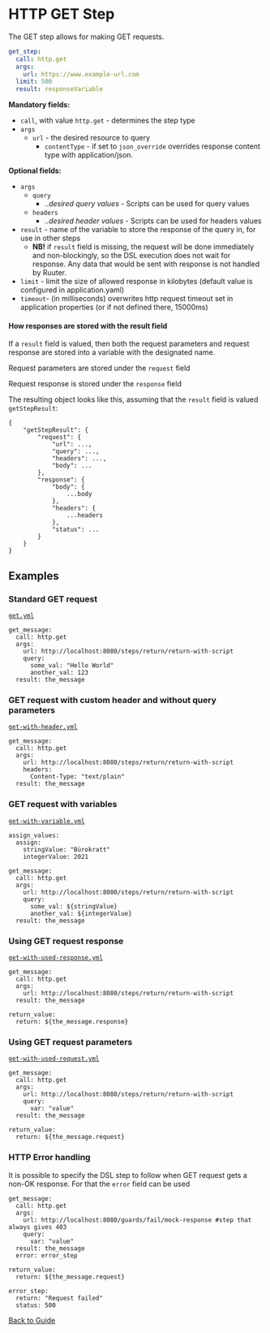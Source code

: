 # HTTP GET Step

The GET step allows for making GET requests.

```yaml 
get_step:
  call: http.get
  args:
    url: https://www.example-url.com
  limit: 500
  result: responseVariable
```

**Mandatory fields:**

* `call`, with value `http.get` - determines the step type
* `args`
    * `url` - the desired resource to query
      * `contentType` - if set to `json_override` 
  overrides response content type with application/json.

**Optional fields:**

* `args`
    * `query`
        * *..desired query values* - Scripts can be used for query values
    * `headers`
        * *..desired header values* - Scripts can be used for headers values
* `result` - name of the variable to store the response of the query in, for use in other steps
  - __NB!__ if `result` field is missing, the request will be done immediately and
  non-blockingly, so the DSL execution does not wait for response. Any data that would
  be sent with response is not handled by Ruuter.
* `limit` - limit the size of allowed response in kilobytes (default value is configured in application.yaml) 
* `timeout`- (in milliseconds) overwrites http request timeout set in application properties (or if not
defined there, 15000ms)

#### How responses are stored with the result field

If a `result` field is valued, then both the request parameters and request response are stored into a variable with the designated name.

Request parameters are stored under the `request` field

Request response is stored under the `response` field

The resulting object looks like this, assuming that the `result` field is valued `getStepResult`:

```
{
    "getStepResult": {
        "request": {
            "url": ...,
            "query": ...,
            "headers": ...,
            "body": ...
        },
        "response": {
            "body": {
                ...body
            },
            "headers": {
                ...headers
            },
            "status": ...
        }
    }
}
```

## Examples

### Standard GET request

[`get.yml`](../../DSL/GET/steps/get/get.yml)

```
get_message:
  call: http.get
  args:
    url: http://localhost:8080/steps/return/return-with-script
    query:
      some_val: "Hello World"
      another_val: 123
  result: the_message
```

### GET request with custom header and without query parameters

[`get-with-header.yml`](../../DSL/GET/steps/get/get-with-header.yml)

```
get_message:
  call: http.get
  args:
    url: http://localhost:8080/steps/return/return-with-script
    headers:
      Content-Type: "text/plain"
  result: the_message
```

### GET request with variables

[`get-with-variable.yml`](../../DSL/GET/steps/get/get-with-variable.yml)

```
assign_values:
  assign:
    stringValue: "Bürokratt"
    integerValue: 2021

get_message:
  call: http.get
  args:
    url: http://localhost:8080/steps/return/return-with-script
    query:
      some_val: ${stringValue}
      another_val: ${integerValue}
  result: the_message

```

### Using GET request response

[`get-with-used-response.yml`](../../DSL/GET/steps/get/get-with-used-response.yml)

```
get_message:
  call: http.get
  args:
    url: http://localhost:8080/steps/return/return-with-script
  result: the_message

return_value:
  return: ${the_message.response}
```

### Using GET request parameters

[`get-with-used-request.yml`](../../DSL/GET/steps/get/get-with-used-request.yml)

```
get_message:
  call: http.get
  args:
    url: http://localhost:8080/steps/return/return-with-script
    query:
      var: "value"
  result: the_message

return_value:
  return: ${the_message.request}
```

### HTTP Error handling

It is possible to specify the DSL step to follow when GET request gets a
non-OK response. For that the `error` field can be used
```
get_message:
  call: http.get
  args:
    url: http://localhost:8080/guards/fail/mock-response #step that always gives 403
    query:
      var: "value"
  result: the_message
  error: error_step

return_value:
  return: ${the_message.request}
  
error_step:
  return: "Request failed"
  status: 500  
```

[Back to Guide](../GUIDE.md#Writing-DSL-files)
